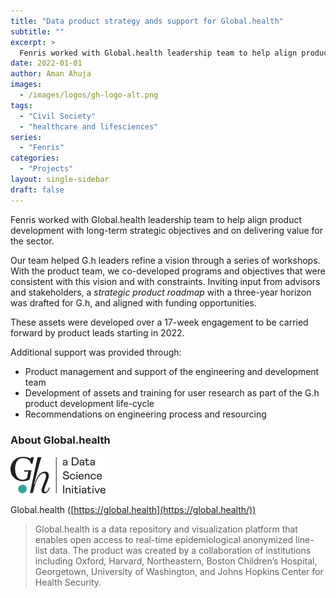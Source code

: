 ```yaml
---
title: "Data product strategy ands support for Global.health"
subtitle: ""
excerpt: >
  Fenris worked with Global.health leadership team to help align product development with long-term strategic objectives and on delivering value for the sector. 
date: 2022-01-01
author: Aman Ahuja
images:
  - /images/logos/gh-logo-alt.png
tags:
  - "Civil Society"
  - "healthcare and lifesciences"
series:
  - "Fenris"
categories: 
  - "Projects"
layout: single-sidebar
draft: false
---
```


Fenris worked with Global.health leadership team to help align product development with long-term strategic objectives and on delivering value for the sector. 

Our team helped G.h leaders refine a vision through a series of workshops. With the product team, we co-developed programs and objectives that were consistent with this vision and with constraints. Inviting input from advisors and stakeholders, a *strategic product roadmap* with a three-year horizon was drafted for G.h, and aligned with funding opportunities.

These assets were developed over a 17-week engagement to be carried forward by product leads starting in 2022.

Additional support was provided through: 
* Product management and support of the engineering and development team
* Development of assets and training for user research as part of the G.h product development life-cycle
* Recommendations on engineering process and resourcing

### About Global.health

![Global.health logo](/images/logos/gh-logo-alt.png)

Global.health ([https://global.health](https://global.health/))

> Global.health is a data repository and visualization platform that enables open access to real-time epidemiological anonymized line-list data. The product was created by a collaboration of institutions including Oxford, Harvard, Northeastern, Boston Children’s Hospital, Georgetown, University of Washington, and Johns Hopkins Center for Health Security.

